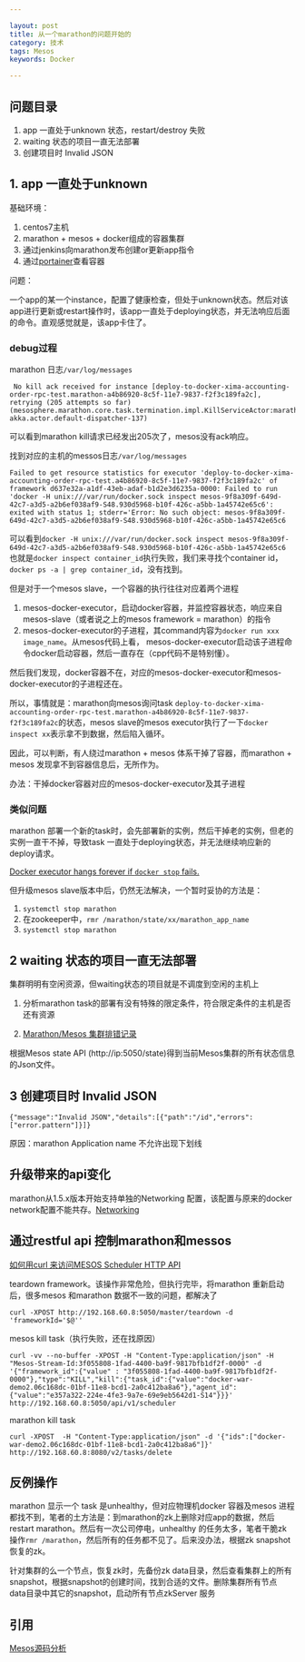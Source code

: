 ```yaml
---

layout: post
title: 从一个marathon的问题开始的
category: 技术
tags: Mesos
keywords: Docker

---
```


## 问题目录

1. app 一直处于unknown 状态，restart/destroy 失败
2. waiting 状态的项目一直无法部署
3. 创建项目时 Invalid JSON


## 1. app 一直处于unknown

基础环境：

1. centos7主机
1. marathon + mesos + docker组成的容器集群
2. 通过jenkins向marathon发布创建or更新app指令
3. 通过[portainer](https://github.com/portainer/portainer)查看容器

问题：

一个app的某一个instance，配置了健康检查，但处于unknown状态。然后对该app进行更新或restart操作时，该app一直处于deploying状态，并无法响应后面的命令。直观感觉就是，该app卡住了。

### debug过程

marathon 日志`/var/log/messages`

	 No kill ack received for instance [deploy-to-docker-xima-accounting-order-rpc-test.marathon-a4b86920-8c5f-11e7-9837-f2f3c189fa2c], retrying (205 attempts so far) (mesosphere.marathon.core.task.termination.impl.KillServiceActor:marathon-akka.actor.default-dispatcher-137)
	
可以看到marathon kill请求已经发出205次了，mesos没有ack响应。

找到对应的主机的messos日志`/var/log/messages`

	Failed to get resource statistics for executor 'deploy-to-docker-xima-accounting-order-rpc-test.a4b86920-8c5f-11e7-9837-f2f3c189fa2c' of framework d637e32a-a1df-43eb-adaf-b1d2e3d6235a-0000: Failed to run 'docker -H unix:///var/run/docker.sock inspect mesos-9f8a309f-649d-42c7-a3d5-a2b6ef038af9-S48.930d5968-b10f-426c-a5bb-1a45742e65c6': exited with status 1; stderr='Error: No such object: mesos-9f8a309f-649d-42c7-a3d5-a2b6ef038af9-S48.930d5968-b10f-426c-a5bb-1a45742e65c6
	
可以看到`docker -H unix:///var/run/docker.sock inspect mesos-9f8a309f-649d-42c7-a3d5-a2b6ef038af9-S48.930d5968-b10f-426c-a5bb-1a45742e65c6` 也就是`docker inspect container_id`执行失败，我们来寻找个container id，`docker ps -a | grep container_id`，没有找到。

但是对于一个mesos slave，一个容器的执行往往对应着两个进程

1. mesos-docker-executor，启动docker容器，并监控容器状态，响应来自mesos-slave（或者说之上的mesos framework = marathon）的指令
2. mesos-docker-executor的子进程，其command内容为`docker run xxx image_name`。从mesos代码上看， mesos-docker-executor启动该子进程命令docker启动容器，然后一直存在（cpp代码不是特别懂）。

然后我们发现，docker容器不在，对应的mesos-docker-executor和mesos-docker-executor的子进程还在。

所以，事情就是：marathon向mesos询问task `deploy-to-docker-xima-accounting-order-rpc-test.marathon-a4b86920-8c5f-11e7-9837-f2f3c189fa2c`的状态，mesos slave的mesos executor执行了一下`docker inspect xx`表示拿不到数据，然后陷入循环。

因此，可以判断，有人绕过marathon + mesos 体系干掉了容器，而marathon + mesos 发现拿不到容器信息后，无所作为。

办法：干掉docker容器对应的mesos-docker-executor及其子进程

### 类似问题

marathon 部署一个新的task时，会先部署新的实例，然后干掉老的实例，但老的实例一直干不掉，导致task 一直处于deploying状态，并无法继续响应新的deploy请求。

[Docker executor hangs forever if `docker stop` fails.](https://issues.apache.org/jira/browse/MESOS-6743)

但升级mesos slave版本中后，仍然无法解决，一个暂时妥协的方法是：

1. `systemctl stop marathon`
2. 在zookeeper中，`rmr /marathon/state/xx/marathon_app_name`
3. `systemctl stop marathon`

## 2 waiting 状态的项目一直无法部署

集群明明有空闲资源，但waiting状态的项目就是不调度到空闲的主机上

1. 分析marathon task的部署有没有特殊的限定条件，符合限定条件的主机是否还有资源

2. [Marathon/Mesos 集群排错记录](http://www.ituring.com.cn/article/264014)

根据Mesos state API (http://ip:5050/state)得到当前Mesos集群的所有状态信息的Json文件。

## 3 创建项目时 Invalid JSON


	{"message":"Invalid JSON","details":[{"path":"/id","errors":["error.pattern"]}]}
	
原因：marathon Application name 不允许出现下划线


## 升级带来的api变化

marathon从1.5.x版本开始支持单独的Networking 配置，该配置与原来的docker network配置不能共存。[Networking](https://mesosphere.github.io/marathon/docs/networking.html)

## 通过restful api 控制marathon和messos

[如何用curl 来访问MESOS Scheduler HTTP API](http://geek.csdn.net/news/detail/68985)

teardown framework。该操作非常危险，但执行完毕，将marathon 重新启动后，很多mesos 和marathon 数据不一致的问题，都解决了

	curl -XPOST http://192.168.60.8:5050/master/teardown -d 'frameworkId='$@''
	


mesos kill task（执行失败，还在找原因）

	curl -vv --no-buffer -XPOST -H "Content-Type:application/json" -H "Mesos-Stream-Id:3f055808-1fad-4400-ba9f-9817bfb1df2f-0000" -d '{"framework_id":{"value" : "3f055808-1fad-4400-ba9f-9817bfb1df2f-0000"},"type":"KILL","kill":{"task_id":{"value":"docker-war-demo2.06c168dc-01bf-11e8-bcd1-2a0c412ba8a6"},"agent_id":{"value":"e357a322-224e-4fe3-9a7e-69e9eb5642d1-S14"}}}' http://192.168.60.8:5050/api/v1/scheduler
 
 marathon kill task
 
	curl -XPOST  -H "Content-Type:application/json" -d '{"ids":["docker-war-demo2.06c168dc-01bf-11e8-bcd1-2a0c412ba8a6"]}' http://192.168.60.8:8080/v2/tasks/delete

## 反例操作

marathon 显示一个 task 是unhealthy，但对应物理机docker 容器及mesos 进程都找不到，笔者的土方法是：到marathon的zk上删除对应app的数据，然后restart marathon。然后有一次公司停电，unhealthy 的任务太多，笔者干脆zk 操作`rmr /marathon`，然后所有的任务都不见了。后来没办法，根据zk snapshot恢复的zk。

针对集群的么一个节点，恢复zk时，先备份zk data目录，然后查看集群上的所有snapshot，根据snapshot的创建时间，找到合适的文件。删除集群所有节点 data目录中其它的snapshot，启动所有节点zkServer 服务

## 引用

[Mesos源码分析](http://www.cnblogs.com/popsuper1982/p/5926724.html)






	
	